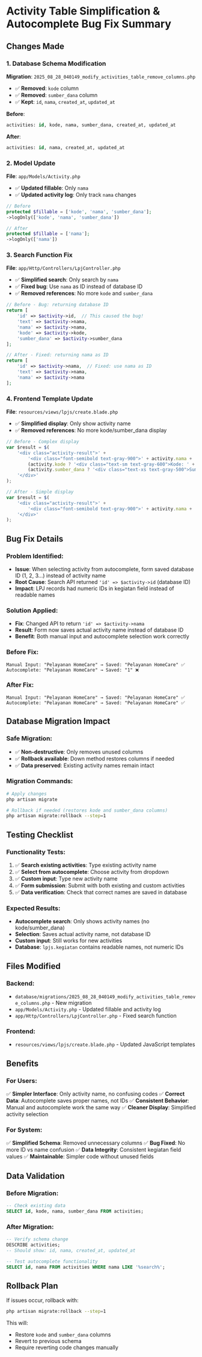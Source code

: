 # Activity Table Simplification & Autocomplete Bug Fix Summary

## Changes Made

### 1. Database Schema Modification
**Migration**: `2025_08_28_040149_modify_activities_table_remove_columns.php`
- ✅ **Removed**: `kode` column
- ✅ **Removed**: `sumber_dana` column  
- ✅ **Kept**: `id`, `nama`, `created_at`, `updated_at`

**Before**:
```sql
activities: id, kode, nama, sumber_dana, created_at, updated_at
```

**After**:
```sql
activities: id, nama, created_at, updated_at
```

### 2. Model Update
**File**: `app/Models/Activity.php`
- ✅ **Updated fillable**: Only `nama`
- ✅ **Updated activity log**: Only track `nama` changes

```php
// Before
protected $fillable = ['kode', 'nama', 'sumber_dana'];
->logOnly(['kode', 'nama', 'sumber_dana'])

// After  
protected $fillable = ['nama'];
->logOnly(['nama'])
```

### 3. Search Function Fix
**File**: `app/Http/Controllers/LpjController.php`
- ✅ **Simplified search**: Only search by `nama`
- ✅ **Fixed bug**: Use `nama` as ID instead of database ID
- ✅ **Removed references**: No more `kode` and `sumber_dana`

```php
// Before - Bug: returning database ID
return [
    'id' => $activity->id,  // This caused the bug!
    'text' => $activity->nama,
    'nama' => $activity->nama,
    'kode' => $activity->kode,
    'sumber_dana' => $activity->sumber_dana
];

// After - Fixed: returning nama as ID
return [
    'id' => $activity->nama,  // Fixed: use nama as ID
    'text' => $activity->nama,
    'nama' => $activity->nama
];
```

### 4. Frontend Template Update
**File**: `resources/views/lpjs/create.blade.php`
- ✅ **Simplified display**: Only show activity name
- ✅ **Removed references**: No more kode/sumber_dana display

```javascript
// Before - Complex display
var $result = $(
    '<div class="activity-result">' +
        '<div class="font-semibold text-gray-900">' + activity.nama + '</div>' +
        (activity.kode ? '<div class="text-sm text-gray-600">Kode: ' + activity.kode + '</div>' : '') +
        (activity.sumber_dana ? '<div class="text-xs text-gray-500">Sumber Dana: ' + activity.sumber_dana + '</div>' : '') +
    '</div>'
);

// After - Simple display
var $result = $(
    '<div class="activity-result">' +
        '<div class="font-semibold text-gray-900">' + activity.nama + '</div>' +
    '</div>'
);
```

## Bug Fix Details

### Problem Identified:
- **Issue**: When selecting activity from autocomplete, form saved database ID (1, 2, 3...) instead of activity name
- **Root Cause**: Search API returned `'id' => $activity->id` (database ID)
- **Impact**: LPJ records had numeric IDs in kegiatan field instead of readable names

### Solution Applied:
- **Fix**: Changed API to return `'id' => $activity->nama` 
- **Result**: Form now saves actual activity name instead of database ID
- **Benefit**: Both manual input and autocomplete selection work correctly

### Before Fix:
```
Manual Input: "Pelayanan HomeCare" → Saved: "Pelayanan HomeCare" ✅
Autocomplete: "Pelayanan HomeCare" → Saved: "1" ❌
```

### After Fix:
```
Manual Input: "Pelayanan HomeCare" → Saved: "Pelayanan HomeCare" ✅  
Autocomplete: "Pelayanan HomeCare" → Saved: "Pelayanan HomeCare" ✅
```

## Database Migration Impact

### Safe Migration:
- ✅ **Non-destructive**: Only removes unused columns
- ✅ **Rollback available**: Down method restores columns if needed
- ✅ **Data preserved**: Existing activity names remain intact

### Migration Commands:
```bash
# Apply changes
php artisan migrate

# Rollback if needed (restores kode and sumber_dana columns)
php artisan migrate:rollback --step=1
```

## Testing Checklist

### Functionality Tests:
1. ✅ **Search existing activities**: Type existing activity name
2. ✅ **Select from autocomplete**: Choose activity from dropdown
3. ✅ **Custom input**: Type new activity name
4. ✅ **Form submission**: Submit with both existing and custom activities
5. ✅ **Data verification**: Check that correct names are saved in database

### Expected Results:
- **Autocomplete search**: Only shows activity names (no kode/sumber_dana)
- **Selection**: Saves actual activity name, not database ID
- **Custom input**: Still works for new activities
- **Database**: `lpjs.kegiatan` contains readable names, not numeric IDs

## Files Modified

### Backend:
- `database/migrations/2025_08_28_040149_modify_activities_table_remove_columns.php` - New migration
- `app/Models/Activity.php` - Updated fillable and activity log
- `app/Http/Controllers/LpjController.php` - Fixed search function

### Frontend:
- `resources/views/lpjs/create.blade.php` - Updated JavaScript templates

## Benefits

### For Users:
✅ **Simpler Interface**: Only activity name, no confusing codes
✅ **Correct Data**: Autocomplete saves proper names, not IDs
✅ **Consistent Behavior**: Manual and autocomplete work the same way
✅ **Cleaner Display**: Simplified activity selection

### For System:
✅ **Simplified Schema**: Removed unnecessary columns
✅ **Bug Fixed**: No more ID vs name confusion
✅ **Data Integrity**: Consistent kegiatan field values
✅ **Maintainable**: Simpler code without unused fields

## Data Validation

### Before Migration:
```sql
-- Check existing data
SELECT id, kode, nama, sumber_dana FROM activities;
```

### After Migration:
```sql
-- Verify schema change
DESCRIBE activities;
-- Should show: id, nama, created_at, updated_at

-- Test autocomplete functionality
SELECT id, nama FROM activities WHERE nama LIKE '%search%';
```

## Rollback Plan

If issues occur, rollback with:
```bash
php artisan migrate:rollback --step=1
```

This will:
- Restore `kode` and `sumber_dana` columns
- Revert to previous schema
- Require reverting code changes manually